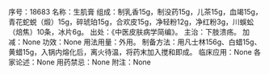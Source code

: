 序号：18683
名称：生肌膏
组成：制乳香15g，制没药15g，儿茶15g，血竭15g，青花蛇蜕（煅）15g，碎琥珀15g，合欢皮15g，净轻粉12g，净红粉3g，川蜈蚣（焙焦）10条，冰片6g。
出处：《中医皮肤病学简编》。
主治：下肢溃疡。
加减：None
功效：None
用法用量：外用。
制备方法：用凡士林156g、白蜡15g、黄蜡15g，入锅内熔化后，离火待温，将药末加入搅和即成。
临床应用：None
各家论述：None
用药禁忌：None
附注：None
